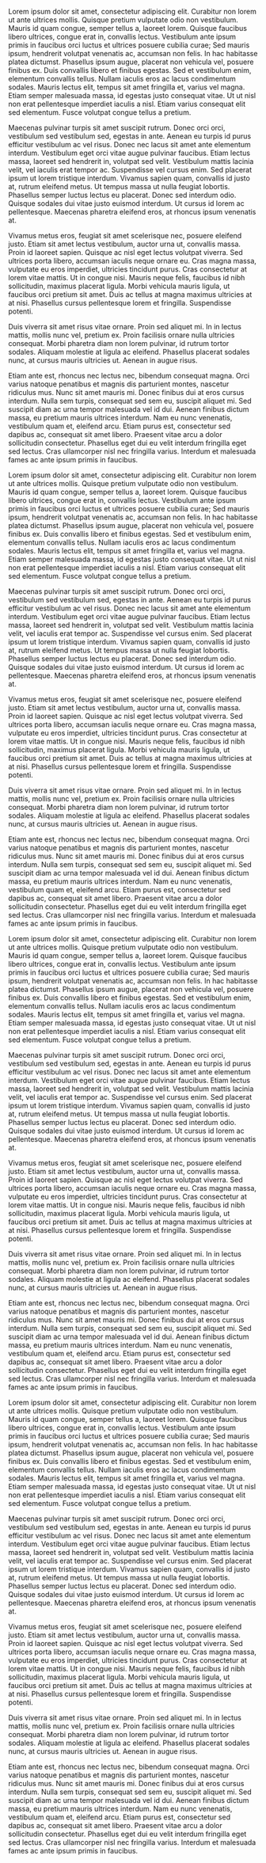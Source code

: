 

Lorem ipsum dolor sit amet, consectetur adipiscing elit. Curabitur non lorem ut ante ultrices mollis. Quisque pretium vulputate odio non vestibulum. Mauris id quam congue, semper tellus a, laoreet lorem. Quisque faucibus libero ultrices, congue erat in, convallis lectus. Vestibulum ante ipsum primis in faucibus orci luctus et ultrices posuere cubilia curae; Sed mauris ipsum, hendrerit volutpat venenatis ac, accumsan non felis. In hac habitasse platea dictumst. Phasellus ipsum augue, placerat non vehicula vel, posuere finibus ex. Duis convallis libero et finibus egestas. Sed et vestibulum enim, elementum convallis tellus. Nullam iaculis eros ac lacus condimentum sodales. Mauris lectus elit, tempus sit amet fringilla et, varius vel magna. Etiam semper malesuada massa, id egestas justo consequat vitae. Ut ut nisl non erat pellentesque imperdiet iaculis a nisl. Etiam varius consequat elit sed elementum. Fusce volutpat congue tellus a pretium.

Maecenas pulvinar turpis sit amet suscipit rutrum. Donec orci orci, vestibulum sed vestibulum sed, egestas in ante. Aenean eu turpis id purus efficitur vestibulum ac vel risus. Donec nec lacus sit amet ante elementum interdum. Vestibulum eget orci vitae augue pulvinar faucibus. Etiam lectus massa, laoreet sed hendrerit in, volutpat sed velit. Vestibulum mattis lacinia velit, vel iaculis erat tempor ac. Suspendisse vel cursus enim. Sed placerat ipsum ut lorem tristique interdum. Vivamus sapien quam, convallis id justo at, rutrum eleifend metus. Ut tempus massa ut nulla feugiat lobortis. Phasellus semper luctus lectus eu placerat. Donec sed interdum odio. Quisque sodales dui vitae justo euismod interdum. Ut cursus id lorem ac pellentesque. Maecenas pharetra eleifend eros, at rhoncus ipsum venenatis at.

Vivamus metus eros, feugiat sit amet scelerisque nec, posuere eleifend justo. Etiam sit amet lectus vestibulum, auctor urna ut, convallis massa. Proin id laoreet sapien. Quisque ac nisl eget lectus volutpat viverra. Sed ultrices porta libero, accumsan iaculis neque ornare eu. Cras magna massa, vulputate eu eros imperdiet, ultricies tincidunt purus. Cras consectetur at lorem vitae mattis. Ut in congue nisi. Mauris neque felis, faucibus id nibh sollicitudin, maximus placerat ligula. Morbi vehicula mauris ligula, ut faucibus orci pretium sit amet. Duis ac tellus at magna maximus ultricies at at nisi. Phasellus cursus pellentesque lorem et fringilla. Suspendisse potenti.

Duis viverra sit amet risus vitae ornare. Proin sed aliquet mi. In in lectus mattis, mollis nunc vel, pretium ex. Proin facilisis ornare nulla ultricies consequat. Morbi pharetra diam non lorem pulvinar, id rutrum tortor sodales. Aliquam molestie at ligula ac eleifend. Phasellus placerat sodales nunc, at cursus mauris ultricies ut. Aenean in augue risus.

Etiam ante est, rhoncus nec lectus nec, bibendum consequat magna. Orci varius natoque penatibus et magnis dis parturient montes, nascetur ridiculus mus. Nunc sit amet mauris mi. Donec finibus dui at eros cursus interdum. Nulla sem turpis, consequat sed sem eu, suscipit aliquet mi. Sed suscipit diam ac urna tempor malesuada vel id dui. Aenean finibus dictum massa, eu pretium mauris ultrices interdum. Nam eu nunc venenatis, vestibulum quam et, eleifend arcu. Etiam purus est, consectetur sed dapibus ac, consequat sit amet libero. Praesent vitae arcu a dolor sollicitudin consectetur. Phasellus eget dui eu velit interdum fringilla eget sed lectus. Cras ullamcorper nisl nec fringilla varius. Interdum et malesuada fames ac ante ipsum primis in faucibus. 

Lorem ipsum dolor sit amet, consectetur adipiscing elit. Curabitur non lorem ut ante ultrices mollis. Quisque pretium vulputate odio non vestibulum. Mauris id quam congue, semper tellus a, laoreet lorem. Quisque faucibus libero ultrices, congue erat in, convallis lectus. Vestibulum ante ipsum primis in faucibus orci luctus et ultrices posuere cubilia curae; Sed mauris ipsum, hendrerit volutpat venenatis ac, accumsan non felis. In hac habitasse platea dictumst. Phasellus ipsum augue, placerat non vehicula vel, posuere finibus ex. Duis convallis libero et finibus egestas. Sed et vestibulum enim, elementum convallis tellus. Nullam iaculis eros ac lacus condimentum sodales. Mauris lectus elit, tempus sit amet fringilla et, varius vel magna. Etiam semper malesuada massa, id egestas justo consequat vitae. Ut ut nisl non erat pellentesque imperdiet iaculis a nisl. Etiam varius consequat elit sed elementum. Fusce volutpat congue tellus a pretium.

Maecenas pulvinar turpis sit amet suscipit rutrum. Donec orci orci, vestibulum sed vestibulum sed, egestas in ante. Aenean eu turpis id purus efficitur vestibulum ac vel risus. Donec nec lacus sit amet ante elementum interdum. Vestibulum eget orci vitae augue pulvinar faucibus. Etiam lectus massa, laoreet sed hendrerit in, volutpat sed velit. Vestibulum mattis lacinia velit, vel iaculis erat tempor ac. Suspendisse vel cursus enim. Sed placerat ipsum ut lorem tristique interdum. Vivamus sapien quam, convallis id justo at, rutrum eleifend metus. Ut tempus massa ut nulla feugiat lobortis. Phasellus semper luctus lectus eu placerat. Donec sed interdum odio. Quisque sodales dui vitae justo euismod interdum. Ut cursus id lorem ac pellentesque. Maecenas pharetra eleifend eros, at rhoncus ipsum venenatis at.

Vivamus metus eros, feugiat sit amet scelerisque nec, posuere eleifend justo. Etiam sit amet lectus vestibulum, auctor urna ut, convallis massa. Proin id laoreet sapien. Quisque ac nisl eget lectus volutpat viverra. Sed ultrices porta libero, accumsan iaculis neque ornare eu. Cras magna massa, vulputate eu eros imperdiet, ultricies tincidunt purus. Cras consectetur at lorem vitae mattis. Ut in congue nisi. Mauris neque felis, faucibus id nibh sollicitudin, maximus placerat ligula. Morbi vehicula mauris ligula, ut faucibus orci pretium sit amet. Duis ac tellus at magna maximus ultricies at at nisi. Phasellus cursus pellentesque lorem et fringilla. Suspendisse potenti.

Duis viverra sit amet risus vitae ornare. Proin sed aliquet mi. In in lectus mattis, mollis nunc vel, pretium ex. Proin facilisis ornare nulla ultricies consequat. Morbi pharetra diam non lorem pulvinar, id rutrum tortor sodales. Aliquam molestie at ligula ac eleifend. Phasellus placerat sodales nunc, at cursus mauris ultricies ut. Aenean in augue risus.

Etiam ante est, rhoncus nec lectus nec, bibendum consequat magna. Orci varius natoque penatibus et magnis dis parturient montes, nascetur ridiculus mus. Nunc sit amet mauris mi. Donec finibus dui at eros cursus interdum. Nulla sem turpis, consequat sed sem eu, suscipit aliquet mi. Sed suscipit diam ac urna tempor malesuada vel id dui. Aenean finibus dictum massa, eu pretium mauris ultrices interdum. Nam eu nunc venenatis, vestibulum quam et, eleifend arcu. Etiam purus est, consectetur sed dapibus ac, consequat sit amet libero. Praesent vitae arcu a dolor sollicitudin consectetur. Phasellus eget dui eu velit interdum fringilla eget sed lectus. Cras ullamcorper nisl nec fringilla varius. Interdum et malesuada fames ac ante ipsum primis in faucibus. 

Lorem ipsum dolor sit amet, consectetur adipiscing elit. Curabitur non lorem ut ante ultrices mollis. Quisque pretium vulputate odio non vestibulum. Mauris id quam congue, semper tellus a, laoreet lorem. Quisque faucibus libero ultrices, congue erat in, convallis lectus. Vestibulum ante ipsum primis in faucibus orci luctus et ultrices posuere cubilia curae; Sed mauris ipsum, hendrerit volutpat venenatis ac, accumsan non felis. In hac habitasse platea dictumst. Phasellus ipsum augue, placerat non vehicula vel, posuere finibus ex. Duis convallis libero et finibus egestas. Sed et vestibulum enim, elementum convallis tellus. Nullam iaculis eros ac lacus condimentum sodales. Mauris lectus elit, tempus sit amet fringilla et, varius vel magna. Etiam semper malesuada massa, id egestas justo consequat vitae. Ut ut nisl non erat pellentesque imperdiet iaculis a nisl. Etiam varius consequat elit sed elementum. Fusce volutpat congue tellus a pretium.

Maecenas pulvinar turpis sit amet suscipit rutrum. Donec orci orci, vestibulum sed vestibulum sed, egestas in ante. Aenean eu turpis id purus efficitur vestibulum ac vel risus. Donec nec lacus sit amet ante elementum interdum. Vestibulum eget orci vitae augue pulvinar faucibus. Etiam lectus massa, laoreet sed hendrerit in, volutpat sed velit. Vestibulum mattis lacinia velit, vel iaculis erat tempor ac. Suspendisse vel cursus enim. Sed placerat ipsum ut lorem tristique interdum. Vivamus sapien quam, convallis id justo at, rutrum eleifend metus. Ut tempus massa ut nulla feugiat lobortis. Phasellus semper luctus lectus eu placerat. Donec sed interdum odio. Quisque sodales dui vitae justo euismod interdum. Ut cursus id lorem ac pellentesque. Maecenas pharetra eleifend eros, at rhoncus ipsum venenatis at.

Vivamus metus eros, feugiat sit amet scelerisque nec, posuere eleifend justo. Etiam sit amet lectus vestibulum, auctor urna ut, convallis massa. Proin id laoreet sapien. Quisque ac nisl eget lectus volutpat viverra. Sed ultrices porta libero, accumsan iaculis neque ornare eu. Cras magna massa, vulputate eu eros imperdiet, ultricies tincidunt purus. Cras consectetur at lorem vitae mattis. Ut in congue nisi. Mauris neque felis, faucibus id nibh sollicitudin, maximus placerat ligula. Morbi vehicula mauris ligula, ut faucibus orci pretium sit amet. Duis ac tellus at magna maximus ultricies at at nisi. Phasellus cursus pellentesque lorem et fringilla. Suspendisse potenti.

Duis viverra sit amet risus vitae ornare. Proin sed aliquet mi. In in lectus mattis, mollis nunc vel, pretium ex. Proin facilisis ornare nulla ultricies consequat. Morbi pharetra diam non lorem pulvinar, id rutrum tortor sodales. Aliquam molestie at ligula ac eleifend. Phasellus placerat sodales nunc, at cursus mauris ultricies ut. Aenean in augue risus.

Etiam ante est, rhoncus nec lectus nec, bibendum consequat magna. Orci varius natoque penatibus et magnis dis parturient montes, nascetur ridiculus mus. Nunc sit amet mauris mi. Donec finibus dui at eros cursus interdum. Nulla sem turpis, consequat sed sem eu, suscipit aliquet mi. Sed suscipit diam ac urna tempor malesuada vel id dui. Aenean finibus dictum massa, eu pretium mauris ultrices interdum. Nam eu nunc venenatis, vestibulum quam et, eleifend arcu. Etiam purus est, consectetur sed dapibus ac, consequat sit amet libero. Praesent vitae arcu a dolor sollicitudin consectetur. Phasellus eget dui eu velit interdum fringilla eget sed lectus. Cras ullamcorper nisl nec fringilla varius. Interdum et malesuada fames ac ante ipsum primis in faucibus. 

Lorem ipsum dolor sit amet, consectetur adipiscing elit. Curabitur non lorem ut ante ultrices mollis. Quisque pretium vulputate odio non vestibulum. Mauris id quam congue, semper tellus a, laoreet lorem. Quisque faucibus libero ultrices, congue erat in, convallis lectus. Vestibulum ante ipsum primis in faucibus orci luctus et ultrices posuere cubilia curae; Sed mauris ipsum, hendrerit volutpat venenatis ac, accumsan non felis. In hac habitasse platea dictumst. Phasellus ipsum augue, placerat non vehicula vel, posuere finibus ex. Duis convallis libero et finibus egestas. Sed et vestibulum enim, elementum convallis tellus. Nullam iaculis eros ac lacus condimentum sodales. Mauris lectus elit, tempus sit amet fringilla et, varius vel magna. Etiam semper malesuada massa, id egestas justo consequat vitae. Ut ut nisl non erat pellentesque imperdiet iaculis a nisl. Etiam varius consequat elit sed elementum. Fusce volutpat congue tellus a pretium.

Maecenas pulvinar turpis sit amet suscipit rutrum. Donec orci orci, vestibulum sed vestibulum sed, egestas in ante. Aenean eu turpis id purus efficitur vestibulum ac vel risus. Donec nec lacus sit amet ante elementum interdum. Vestibulum eget orci vitae augue pulvinar faucibus. Etiam lectus massa, laoreet sed hendrerit in, volutpat sed velit. Vestibulum mattis lacinia velit, vel iaculis erat tempor ac. Suspendisse vel cursus enim. Sed placerat ipsum ut lorem tristique interdum. Vivamus sapien quam, convallis id justo at, rutrum eleifend metus. Ut tempus massa ut nulla feugiat lobortis. Phasellus semper luctus lectus eu placerat. Donec sed interdum odio. Quisque sodales dui vitae justo euismod interdum. Ut cursus id lorem ac pellentesque. Maecenas pharetra eleifend eros, at rhoncus ipsum venenatis at.

Vivamus metus eros, feugiat sit amet scelerisque nec, posuere eleifend justo. Etiam sit amet lectus vestibulum, auctor urna ut, convallis massa. Proin id laoreet sapien. Quisque ac nisl eget lectus volutpat viverra. Sed ultrices porta libero, accumsan iaculis neque ornare eu. Cras magna massa, vulputate eu eros imperdiet, ultricies tincidunt purus. Cras consectetur at lorem vitae mattis. Ut in congue nisi. Mauris neque felis, faucibus id nibh sollicitudin, maximus placerat ligula. Morbi vehicula mauris ligula, ut faucibus orci pretium sit amet. Duis ac tellus at magna maximus ultricies at at nisi. Phasellus cursus pellentesque lorem et fringilla. Suspendisse potenti.

Duis viverra sit amet risus vitae ornare. Proin sed aliquet mi. In in lectus mattis, mollis nunc vel, pretium ex. Proin facilisis ornare nulla ultricies consequat. Morbi pharetra diam non lorem pulvinar, id rutrum tortor sodales. Aliquam molestie at ligula ac eleifend. Phasellus placerat sodales nunc, at cursus mauris ultricies ut. Aenean in augue risus.

Etiam ante est, rhoncus nec lectus nec, bibendum consequat magna. Orci varius natoque penatibus et magnis dis parturient montes, nascetur ridiculus mus. Nunc sit amet mauris mi. Donec finibus dui at eros cursus interdum. Nulla sem turpis, consequat sed sem eu, suscipit aliquet mi. Sed suscipit diam ac urna tempor malesuada vel id dui. Aenean finibus dictum massa, eu pretium mauris ultrices interdum. Nam eu nunc venenatis, vestibulum quam et, eleifend arcu. Etiam purus est, consectetur sed dapibus ac, consequat sit amet libero. Praesent vitae arcu a dolor sollicitudin consectetur. Phasellus eget dui eu velit interdum fringilla eget sed lectus. Cras ullamcorper nisl nec fringilla varius. Interdum et malesuada fames ac ante ipsum primis in faucibus. 